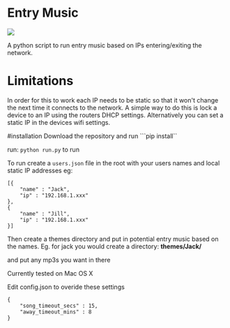 # Entry Music 

![](http://i.imgur.com/sIMR3FW.png)

A python script to run entry music based on IPs entering/exiting the network.

# Limitations
In order for this to work each IP needs to be static so that it won't change the next time it connects to the network. A simple way to do this is lock a device to an IP using the routers DHCP settings. Alternatively you can set a static IP in the devices wifi settings.

#installation
Download the repository and run ```pip install``    

run: ```python run.py``` to run

To run create a ```users.json``` file in the root with your users names and local static IP addresses eg:
```
[{
	"name" : "Jack",
	"ip" : "192.168.1.xxx"		
},
{ 
	"name" : "Jill",
	"ip" : "192.168.1.xxx"		
}]
```

Then create a themes directory and put in potential entry music based on the names. Eg. for jack you would create a directory: **themes/Jack/**

and put any mp3s you want in there

Currently tested on Mac OS X

Edit config.json to overide these settings
```
{ 	
	"song_timeout_secs" : 15,
	"away_timeout_mins" : 8
}
```
